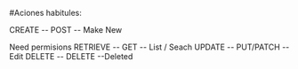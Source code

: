 #Aciones habitules:

CREATE -- POST -- Make New

Need permisions
RETRIEVE -- GET -- List / Seach
UPDATE -- PUT/PATCH -- Edit
DELETE -- DELETE --Deleted


